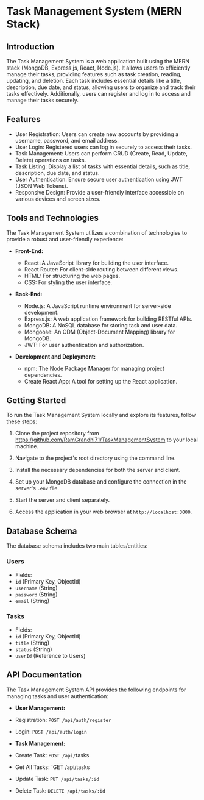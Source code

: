 # Task Management System (MERN Stack)

## Introduction

The Task Management System is a web application built using the MERN stack (MongoDB, Express.js, React, Node.js). It allows users to efficiently manage their tasks, providing features such as task creation, reading, updating, and deletion. Each task includes essential details like a title, description, due date, and status, allowing users to organize and track their tasks effectively. Additionally, users can register and log in to access and manage their tasks securely.

## Features

- User Registration: Users can create new accounts by providing a username, password, and email address.
- User Login: Registered users can log in securely to access their tasks.
- Task Management: Users can perform CRUD (Create, Read, Update, Delete) operations on tasks.
- Task Listing: Display a list of tasks with essential details, such as title, description, due date, and status.
- User Authentication: Ensure secure user authentication using JWT (JSON Web Tokens).
- Responsive Design: Provide a user-friendly interface accessible on various devices and screen sizes.

## Tools and Technologies

The Task Management System utilizes a combination of technologies to provide a robust and user-friendly experience:

- **Front-End:**
  - React :A JavaScript library for building the user interface.
  - React Router: For client-side routing between different views.
  - HTML: For structuring the web pages.
  - CSS: For styling the user interface.

- **Back-End:**
  - Node.js: A JavaScript runtime environment for server-side development.
  - Express.js: A web application framework for building RESTful APIs.
  - MongoDB: A NoSQL database for storing task and user data.
  - Mongoose: An ODM (Object-Document Mapping) library for MongoDB.
  - JWT: For user authentication and authorization.

- **Development and Deployment:**
  - npm: The Node Package Manager for managing project dependencies.
  - Create React App: A tool for setting up the React application.
 
## Getting Started

To run the Task Management System locally and explore its features, follow these steps:

1. Clone the project repository from https://github.com/RamGrandhi71/TaskManagementSystem to your local machine.

2. Navigate to the project's root directory using the command line.

3. Install the necessary dependencies for both the server and client.

4. Set up your MongoDB database and configure the connection in the server's `.env` file.

5. Start the server and client separately.

6. Access the application in your web browser at `http://localhost:3000`.

## Database Schema

The database schema includes two main tables/entities:

### Users
- Fields:
- `id` (Primary Key, ObjectId)
- `username` (String)
- `password` (String)
- `email` (String)

### Tasks
- Fields:
- `id` (Primary Key, ObjectId)
- `title` (String)
- `status` (String)
- `userId` (Reference to Users)

## API Documentation

The Task Management System API provides the following endpoints for managing tasks and user authentication:

- **User Management:**
- Registration: `POST /api/auth/register`
- Login: `POST /api/auth/login`

- **Task Management:**
- Create Task: `POST /api/`tasks
- Get All Tasks: `GET /api/tasks
- Update Task: `PUT /api/tasks/:id`
- Delete Task: `DELETE /api/tasks/:id`
